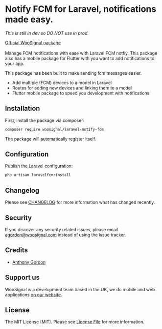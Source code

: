 # Notify FCM for Laravel, notifications made easy.

*This is still in dev so DO NOT use in prod.*

[Official WooSignal package](https://woosignal.com)
<br>
<br>
Manage FCM notifications with ease with Laravel FCM notfiy.
This package also has a mobile package for Flutter with you want to add notifications to your app.

This package has been bulit to make sending fcm messages easier.
* Add multiple (FCM) devices to a model in Laravel
* Routes for adding new devices and linking them to a model
* Flutter mobile package to speed you development with notifications

## Installation

First, install the package via composer:

``` bash
composer require woosignal/laravel-notify-fcm
```

The package will automatically register itself.

## Configuration

Publish the Laravel configuration:

```bash
php artisan laravelfcm:install
```


## Changelog

Please see [CHANGELOG](CHANGELOG.md) for more information what has changed recently.

## Security

If you discover any security related issues, please email agordon@woosignal.com instead of using the issue tracker.

## Credits

- [Anthony Gordon](https://twitter.com/anthonygordn)

## Support us

WooSignal is a development team based in the UK, we do mobile and web applications [on our website](https://woosignal.com).

## License

The MIT License (MIT). Please see [License File](LICENSE.md) for more information.
